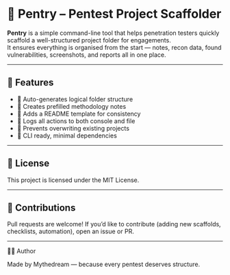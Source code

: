 # 🧰 Pentry – Pentest Project Scaffolder

**Pentry** is a simple command-line tool that helps penetration testers quickly scaffold a well-structured project folder for engagements.  
It ensures everything is organised from the start — notes, recon data, found vulnerabilities, screenshots, and reports all in one place.

---

## 🚀 Features

- 📁 Auto-generates logical folder structure
- 📝 Creates prefilled methodology notes
- 📜 Adds a README template for consistency
- 🧾 Logs all actions to both console and file
- 🧼 Prevents overwriting existing projects
- 🔧 CLI ready, minimal dependencies

---

## 📄 License

This project is licensed under the MIT License.

---

## 🤝 Contributions

Pull requests are welcome! If you’d like to contribute (adding new scaffolds, checklists, automation), open an issue or PR.

---

🧙‍♂️ Author

Made by Mythedream — because every pentest deserves structure.